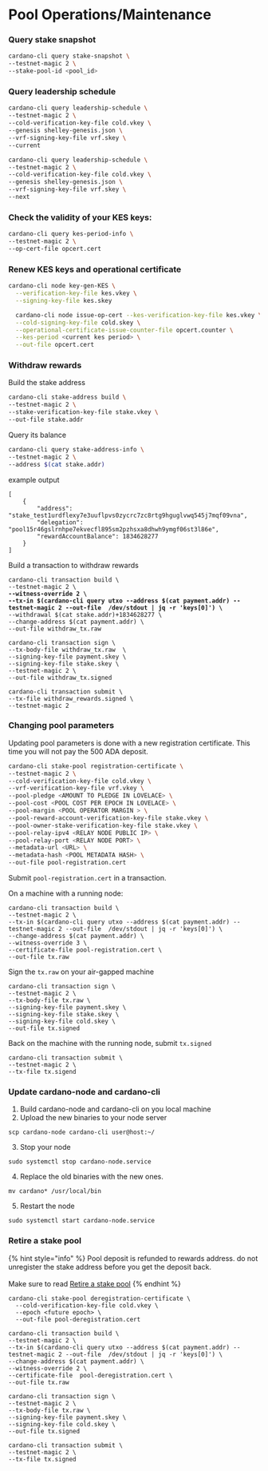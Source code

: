 # Pool Operations/Maintenance

### Query stake snapshot

```bash
cardano-cli query stake-snapshot \
--testnet-magic 2 \
--stake-pool-id <pool_id>
```

### Query leadership schedule

```bash
cardano-cli query leadership-schedule \
--testnet-magic 2 \
--cold-verification-key-file cold.vkey \
--genesis shelley-genesis.json \
--vrf-signing-key-file vrf.skey \
--current
```

```bash
cardano-cli query leadership-schedule \
--testnet-magic 2 \
--cold-verification-key-file cold.vkey \
--genesis shelley-genesis.json \
--vrf-signing-key-file vrf.skey \
--next
```

### Check the validity of your KES keys:

```bash
cardano-cli query kes-period-info \
--testnet-magic 2 \
--op-cert-file opcert.cert
```

### Renew KES keys and operational certificate

```bash
cardano-cli node key-gen-KES \
  --verification-key-file kes.vkey \
  --signing-key-file kes.skey
```

```bash
  cardano-cli node issue-op-cert --kes-verification-key-file kes.vkey \
  --cold-signing-key-file cold.skey \
  --operational-certificate-issue-counter-file opcert.counter \
  --kes-period <current kes period> \
  --out-file opcert.cert
```

### Withdraw rewards

Build the stake address

```bash
cardano-cli stake-address build \
--testnet-magic 2 \
--stake-verification-key-file stake.vkey \
--out-file stake.addr
```

Query its balance

```bash
cardano-cli query stake-address-info \
--testnet-magic 2 \
--address $(cat stake.addr)
```

example output&#x20;

```
[
    {
        "address": "stake_test1urdflexy7e3uuflpvs0zycrc7zc8rtg9hguglvwq545j7mqf09vna",
        "delegation": "pool15r46gslrnhpe7ekvecfl895sm2pzhsxa8dhwh9ymgf06st3l86e",
        "rewardAccountBalance": 1834628277
    }
]
```

Build a transaction to withdraw rewards

<pre><code>cardano-cli transaction build \
--testnet-magic 2 \
<strong>--witness-override 2 \
</strong><strong>--tx-in $(cardano-cli query utxo --address $(cat payment.addr) --testnet-magic 2 --out-file  /dev/stdout | jq -r 'keys[0]') \
</strong>--withdrawal $(cat stake.addr)+1834628277 \
--change-address $(cat payment.addr) \
--out-file withdraw_tx.raw
</code></pre>

```
cardano-cli transaction sign \
--tx-body-file withdraw_tx.raw  \
--signing-key-file payment.skey \
--signing-key-file stake.skey \
--testnet-magic 2 \
--out-file withdraw_tx.signed
```

```
cardano-cli transaction submit \
--tx-file withdraw_rewards.signed \
--testnet-magic 2
```

### Changing pool parameters

Updating pool parameters is done with a new registration certificate. This time you will not pay the 500 ADA deposit.&#x20;

```bash
cardano-cli stake-pool registration-certificate \
--testnet-magic 2 \
--cold-verification-key-file cold.vkey \
--vrf-verification-key-file vrf.vkey \
--pool-pledge <AMOUNT TO PLEDGE IN LOVELACE> \
--pool-cost <POOL COST PER EPOCH IN LOVELACE> \
--pool-margin <POOL OPERATOR MARGIN > \
--pool-reward-account-verification-key-file stake.vkey \
--pool-owner-stake-verification-key-file stake.vkey \
--pool-relay-ipv4 <RELAY NODE PUBLIC IP> \
--pool-relay-port <RELAY NODE PORT> \
--metadata-url <URL> \
--metadata-hash <POOL METADATA HASH> \
--out-file pool-registration.cert
```

Submit `pool-registration.cert` in a transaction.&#x20;

On a machine with a running node:

```
cardano-cli transaction build \
--testnet-magic 2 \
--tx-in $(cardano-cli query utxo --address $(cat payment.addr) --testnet-magic 2 --out-file  /dev/stdout | jq -r 'keys[0]') \
--change-address $(cat payment.addr) \
--witness-override 3 \
--certificate-file pool-registration.cert \
--out-file tx.raw
```

Sign the `tx.raw` on your air-gapped machine

```
cardano-cli transaction sign \
--testnet-magic 2 \
--tx-body-file tx.raw \
--signing-key-file payment.skey \
--signing-key-file stake.skey \
--signing-key-file cold.skey \
--out-file tx.signed
```

Back on the machine with the running node, submit `tx.signed`&#x20;

```
cardano-cli transaction submit \
--testnet-magic 2 \
--tx-file tx.sigend 
```

### Update cardano-node and cardano-cli

1. Build cardano-node and cardano-cli on you local machine
2. Upload the new binaries to your node server

```
scp cardano-node cardano-cli user@host:~/ 
```

3. Stop your node

```
sudo systemctl stop cardano-node.service
```

4. Replace the old binaries with the new ones.

```
mv cardano* /usr/local/bin 
```

5. Restart the node

```
sudo systemctl start cardano-node.service
```

### Retire a stake pool

{% hint style="info" %}
Pool deposit is refunded to rewards address. do not unregister the stake address before you get the deposit back. \
\
Make sure to read  [Retire a stake pool](https://github.com/input-output-hk/cardano-node/blob/master/doc/stake-pool-operations/12\_retire\_stakepool.md#retiring-a-stake-pool)
{% endhint %}

```
cardano-cli stake-pool deregistration-certificate \
  --cold-verification-key-file cold.vkey \
  --epoch <future epoch> \
  --out-file pool-deregistration.cert
```

```
cardano-cli transaction build \
--testnet-magic 2 \
--tx-in $(cardano-cli query utxo --address $(cat payment.addr) --testnet-magic 2 --out-file  /dev/stdout | jq -r 'keys[0]') \
--change-address $(cat payment.addr) \
--witness-override 2 \
--certificate-file  pool-deregistration.cert \
--out-file tx.raw
```

```
cardano-cli transaction sign \
--testnet-magic 2 \
--tx-body-file tx.raw \
--signing-key-file payment.skey \
--signing-key-file cold.skey \
--out-file tx.signed
```

```
cardano-cli transaction submit \
--testnet-magic 2 \
--tx-file tx.signed
```

